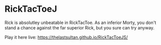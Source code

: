 # RickTacToeJ

Rick is absolutley unbeatable in RickTacToe. As an inferior Morty, you don't stand a chance against the far superior Rick, but you sure can try anyway.

Play it here live:
https://thelastsultan.github.io/RickTacToeJS/
